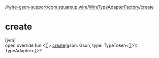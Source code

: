 //[wire-gson-support](../../../index.md)/[com.squareup.wire](../index.md)/[WireTypeAdapterFactory](index.md)/[create](create.md)

# create

[jvm]\
open override fun &lt;[T](create.md)&gt; [create](create.md)(gson: Gson, type: TypeToken&lt;[T](create.md)&gt;): TypeAdapter&lt;[T](create.md)&gt;?
